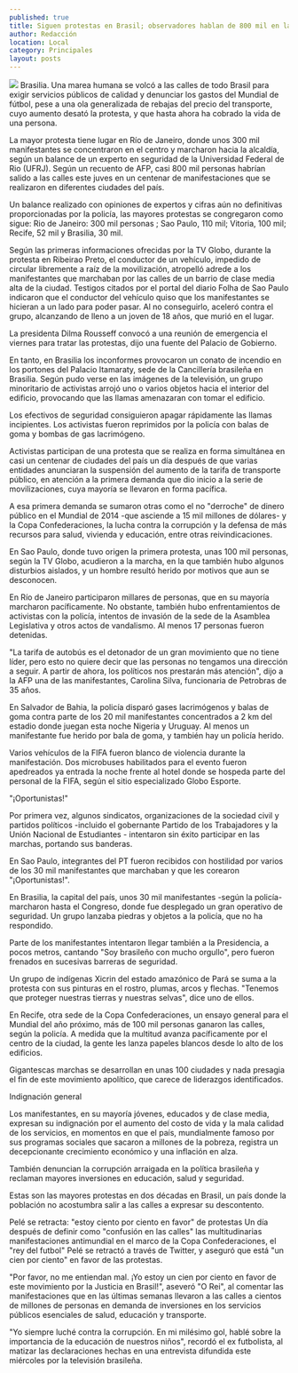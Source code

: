 ```yaml
---
published: true
title: Siguen protestas en Brasil; observadores hablan de 800 mil en las calles
author: Redacción
location: Local
category: Principales
layout: posts
---
```


![](http://i.imgur.com/Ihxh74Mm.jpg)
Brasilia. Una marea humana se volcó a las calles de todo Brasil para exigir servicios públicos de calidad y denunciar los gastos del Mundial de fútbol, pese a una ola generalizada de rebajas del precio del transporte, cuyo aumento desató la protesta, y que hasta ahora ha cobrado la vida de una persona.

La mayor protesta tiene lugar en Río de Janeiro, donde unos 300 mil manifestantes se concentraron en el centro y marcharon hacia la alcaldía, según un balance de un experto en seguridad de la Universidad Federal de Rio (UFRJ). Según un recuento de AFP, casi 800 mil personas habrían salido a las calles este juves en un centenar de manifestaciones que se realizaron en diferentes ciudades del país.

Un balance realizado con opiniones de expertos y cifras aún no definitivas proporcionadas por la policía, las mayores protestas se congregaron como sigue: Rio de Janeiro: 300 mil personas ;  Sao Paulo, 110 mil; Vitoria, 100 mil; Recife, 52 mil y Brasilia, 30 mil. 

Según las primeras informaciones ofrecidas por la TV Globo, durante la protesta en Ribeirao Preto, el conductor de un vehículo, impedido de circular libremente a raíz de la movilización, atropelló adrede a los manifestantes que marchaban por las calles de un barrio de clase media alta de la ciudad.
Testigos citados por el portal del diario Folha de Sao Paulo indicaron que el conductor del vehículo quiso que los manifestantes se hicieran a un lado para poder pasar. Al no conseguirlo, aceleró contra el grupo, alcanzando de lleno a un joven de 18 años, que murió en el lugar.

La presidenta Dilma Rousseff convocó a una reunión de emergencia el viernes para tratar las protestas, dijo una fuente del Palacio de Gobierno.

En tanto, en Brasilia los inconformes provocaron un conato de incendio en los portones del Palacio Itamaraty, sede de la Cancillería brasileña en Brasilia. Según pudo verse en las imágenes de la televisión, un grupo minoritario de activistas arrojó uno o varios objetos hacia el interior del edificio, provocando que las llamas amenazaran con tomar el edificio.

Los efectivos de seguridad consiguieron apagar rápidamente las llamas incipientes. Los activistas fueron reprimidos por la policía con balas de goma y bombas de gas lacrimógeno.

Activistas participan de una protesta que se realiza en forma simultánea en casi un centenar de ciudades del país un día después de que varias entidades anunciaran la suspensión del aumento de la tarifa de transporte público, en atención a la primera demanda que dio inicio a la serie de movilizaciones, cuya mayoría se llevaron en forma pacífica.

A esa primera demanda se sumaron otras como el no "derroche" de dinero público en el Mundial de 2014 -que asciende a 15 mil millones de dólares- y la Copa Confederaciones, la lucha contra la corrupción y la defensa de más recursos para salud, vivienda y educación, entre otras reivindicaciones. 

En Sao Paulo, donde tuvo origen la primera protesta, unas 100 mil personas, según la TV Globo, acudieron a la marcha, en la que también hubo algunos disturbios aislados, y un hombre resultó herido por motivos que aun se desconocen.

En Río de Janeiro participaron millares de personas, que en su mayoría marcharon pacíficamente. No obstante, también hubo enfrentamientos de activistas con la policía, intentos de invasión de la sede de la Asamblea Legislativa y otros actos de vandalismo. Al menos 17 personas fueron detenidas.

"La tarifa de autobús es el detonador de un gran movimiento que no tiene líder, pero esto no quiere decir que las personas no tengamos una dirección a seguir. A partir de ahora, los políticos nos prestarán más atención", dijo a la AFP una de las manifestantes, Carolina Silva, funcionaria de Petrobras de 35 años.

En Salvador de Bahia, la policía disparó gases lacrimógenos y balas de goma contra parte de los 20 mil manifestantes concentrados a 2 km del estadio donde juegan esta noche Nigeria y Uruguay. Al menos un manifestante fue herido por bala de goma, y también hay un policía herido.

Varios vehículos de la FIFA fueron blanco de violencia durante la manifestación. Dos microbuses habilitados para el evento fueron apedreados ya entrada la noche frente al hotel donde se hospeda parte del personal de la FIFA, según el sitio especializado Globo Esporte.

"¡Oportunistas!"

Por primera vez, algunos sindicatos, organizaciones de la sociedad civil y partidos políticos -incluido el gobernante Partido de los Trabajadores y la Unión Nacional de Estudiantes - intentaron sin éxito participar en las marchas, portando sus banderas.

En Sao Paulo, integrantes del PT fueron recibidos con hostilidad por varios de los 30 mil manifestantes que marchaban y que les corearon "¡Oportunistas!".

En Brasilia, la capital del país, unos 30 mil manifestantes -según la policía- marcharon hasta el Congreso, donde fue desplegado un gran operativo de seguridad. Un grupo lanzaba piedras y objetos a la policía, que no ha respondido.

Parte de los manifestantes intentaron llegar también a la Presidencia, a pocos metros, cantando "Soy brasileño con mucho orgullo", pero fueron frenados en sucesivas barreras de seguridad.

Un grupo de indígenas Xicrin del estado amazónico de Pará se suma a la protesta con sus pinturas en el rostro, plumas, arcos y flechas. "Tenemos que proteger nuestras tierras y nuestras selvas", dice uno de ellos.

En Recife, otra sede de la Copa Confederaciones, un ensayo general para el Mundial del año próximo, más de 100 mil personas ganaron las calles, según la policía. A medida que la multitud avanza pacíficamente por el centro de la ciudad, la gente les lanza papeles blancos desde lo alto de los edificios.

Gigantescas marchas se desarrollan en unas 100 ciudades y nada presagia el fin de este movimiento apolítico, que carece de liderazgos identificados.

Indignación general

Los manifestantes, en su mayoría jóvenes, educados y de clase media, expresan su indignación por el aumento del costo de vida y la mala calidad de los servicios, en momentos en que el país, mundialmente famoso por sus programas sociales que sacaron a millones de la pobreza, registra un decepcionante crecimiento económico y una inflación en alza.

También denuncian la corrupción arraigada en la política brasileña y reclaman mayores inversiones en educación, salud y seguridad.

Estas son las mayores protestas en dos décadas en Brasil, un país donde la población no acostumbra salir a las calles a expresar su descontento.

Pelé se retracta: "estoy ciento por ciento en favor" de protestas Un día después de definir como "confusión en las calles" las multitudinarias manifestaciones antimundial en el marco de la Copa Confederaciones, el "rey del futbol" Pelé se retractó a través de Twitter, y aseguró que está "un cien por ciento" en favor de las protestas.

"Por favor, no me entiendan mal. ¡Yo estoy un cien por ciento en favor de este movimiento por la Justicia en Brasil!", aseveró "O Rei", al comentar las manifestaciones que en las últimas semanas llevaron a las calles a cientos de millones de personas en demanda de inversiones en los servicios públicos esenciales de salud, educación y transporte.

"Yo siempre luché contra la corrupción. En mi milésimo gol, hablé sobre la importancia de la educación de nuestros niños", recordó el ex futbolista, al matizar las declaraciones hechas en una entrevista difundida este miércoles por la televisión brasileña.
